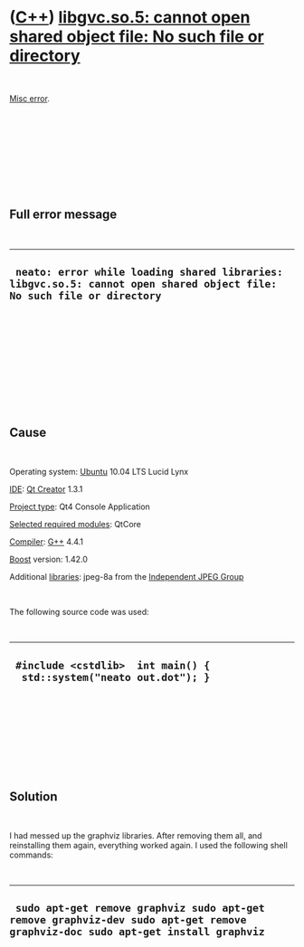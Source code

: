 
 

 

 

 

 

([C++](Cpp.md)) [libgvc.so.5: cannot open shared object file: No such file or directory](CppMiscErrorLibgvcCannotOpenSharedObjectFile.md)
===========================================================================================================================================

 

[Misc error](CppMiscError.md).

 

 

 

 

 

Full error message
------------------

 

  ------------------------------------------------------------------------------------------------------------------------
  ` neato: error while loading shared libraries: libgvc.so.5: cannot open shared object file: No such file or directory`
  ------------------------------------------------------------------------------------------------------------------------

 

 

 

 

 

 

Cause
-----

 

Operating system: [Ubuntu](http://www.ubuntu.com) 10.04 LTS Lucid Lynx

[IDE](CppIde.md): [Qt Creator](CppQt.md) 1.3.1

[Project type](CppQtProjectType.md): Qt4 Console Application

[Selected required modules](CppQtCreatorSelectRequiredModules.png):
QtCore

[Compiler](CppCompiler.md): [G++](CppGpp.md) 4.4.1

[Boost](CppBoost.md) version: 1.42.0

Additional [libraries](CppLibrary.md): jpeg-8a from the [Independent
JPEG Group](http://www.ijg.org)

 

The following source code was used:

 

  -----------------------------------------------------------------------
  ` #include <cstdlib>  int main() {   std::system("neato out.dot"); }`
  -----------------------------------------------------------------------

 

 

 

 

 

Solution
--------

 

I had messed up the graphviz libraries. After removing them all, and
reinstalling them again, everything worked again. I used the following
shell commands:

 

  ---------------------------------------------------------------------------------------------------------------------------------
  ` sudo apt-get remove graphviz sudo apt-get remove graphviz-dev sudo apt-get remove graphviz-doc sudo apt-get install graphviz`
  ---------------------------------------------------------------------------------------------------------------------------------

 

 

 

 

 

 

